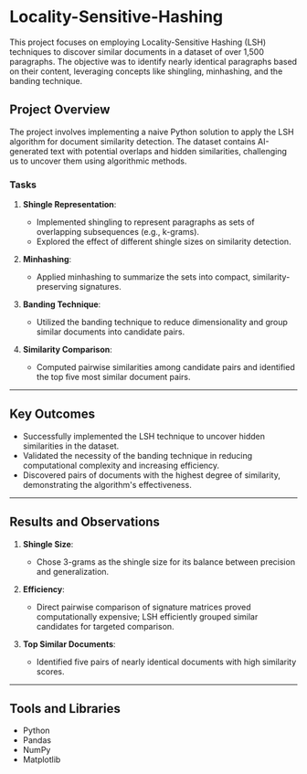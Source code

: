 # Locality-Sensitive-Hashing
This project focuses on employing Locality-Sensitive Hashing (LSH) techniques to discover similar documents in a dataset of over 1,500 paragraphs. The objective was to identify nearly identical paragraphs based on their content, leveraging concepts like shingling, minhashing, and the banding technique.

## Project Overview

The project involves implementing a naive Python solution to apply the LSH algorithm for document similarity detection. The dataset contains AI-generated text with potential overlaps and hidden similarities, challenging us to uncover them using algorithmic methods.

### Tasks
1. **Shingle Representation**:
   - Implemented shingling to represent paragraphs as sets of overlapping subsequences (e.g., k-grams).
   - Explored the effect of different shingle sizes on similarity detection.

2. **Minhashing**:
   - Applied minhashing to summarize the sets into compact, similarity-preserving signatures.

3. **Banding Technique**:
   - Utilized the banding technique to reduce dimensionality and group similar documents into candidate pairs.

4. **Similarity Comparison**:
   - Computed pairwise similarities among candidate pairs and identified the top five most similar document pairs.

---

## Key Outcomes
- Successfully implemented the LSH technique to uncover hidden similarities in the dataset.
- Validated the necessity of the banding technique in reducing computational complexity and increasing efficiency.
- Discovered pairs of documents with the highest degree of similarity, demonstrating the algorithm's effectiveness.

---

## Results and Observations
1. **Shingle Size**:
   - Chose 3-grams as the shingle size for its balance between precision and generalization.

2. **Efficiency**:
   - Direct pairwise comparison of signature matrices proved computationally expensive; LSH efficiently grouped similar candidates for targeted comparison.

3. **Top Similar Documents**:
   - Identified five pairs of nearly identical documents with high similarity scores.

---

## Tools and Libraries
- Python
- Pandas
- NumPy
- Matplotlib

